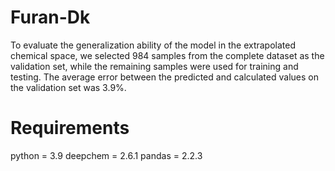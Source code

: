 # Furan-Dk
To evaluate the generalization ability of the model in the extrapolated chemical space, we selected 984 samples from the complete dataset as the validation set, while the remaining samples were used for training and testing. The average error between the predicted and calculated values on the validation set was 3.9%.
# Requirements
python = 3.9
deepchem = 2.6.1
pandas = 2.2.3

